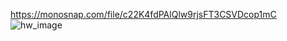 https://monosnap.com/file/c22K4fdPAlQlw9rjsFT3CSVDcop1mC
![hw_image](https://github.com/Vetik007/nodejs-hw01/assets/115701840/e20003b4-4233-425a-871e-ffe01031f895)
